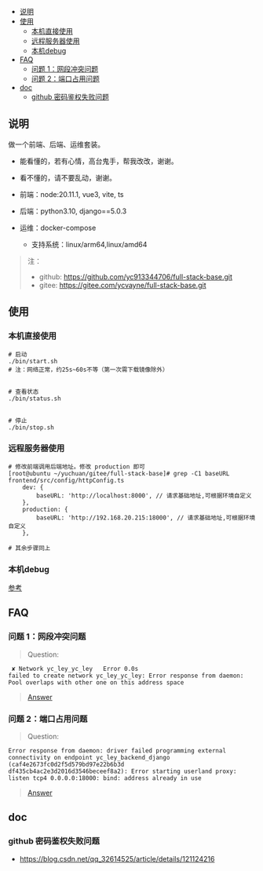 - [说明](#说明)
- [使用](#使用)
  - [本机直接使用](#本机直接使用)
  - [远程服务器使用](#远程服务器使用)
  - [本机debug](#本机debug)
- [FAQ](#faq)
  - [问题 1：网段冲突问题](#问题-1网段冲突问题)
  - [问题 2：端口占用问题](#问题-2端口占用问题)
- [doc](#doc)
  - [github 密码鉴权失败问题](#github-密码鉴权失败问题)

## 说明

做一个前端、后端、运维套装。

-   能看懂的，若有心情，高台鬼手，帮我改改，谢谢。
-   看不懂的，请不要乱动，谢谢。

- 前端：node:20.11.1, vue3, vite, ts
- 后端：python3.10, django==5.0.3
- 运维：docker-compose
  - 支持系统：linux/arm64,linux/amd64


> 注：
> -   github: https://github.com/yc913344706/full-stack-base.git
> -   gitee: https://gitee.com/ycvayne/full-stack-base.git

## 使用

### 本机直接使用

```shell
# 启动
./bin/start.sh
# 注：网络正常，约25s~60s不等（第一次需下载镜像除外）


# 查看状态
./bin/status.sh


# 停止
./bin/stop.sh
```

### 远程服务器使用

```shell
# 修改前端调用后端地址。修改 production 即可
[root@ubuntu ~/yuchuan/gitee/full-stack-base]# grep -C1 baseURL frontend/src/config/httpConfig.ts
    dev: {
        baseURL: 'http://localhost:8000', // 请求基础地址,可根据环境自定义
    },
    production: {
        baseURL: 'http://192.168.20.215:18000', // 请求基础地址,可根据环境自定义
    },

# 其余步骤同上
```

### 本机debug

[参考](./doc/use/local_debug.md)

## FAQ

### 问题 1：网段冲突问题

> Question:

```text
 ✘ Network yc_ley_yc_ley   Error 0.0s
failed to create network yc_ley_yc_ley: Error response from daemon: Pool overlaps with other one on this address space
```

> [Answer](./doc/faq/01-网段冲突.md)


### 问题 2：端口占用问题

> Question:

```text
Error response from daemon: driver failed programming external connectivity on endpoint yc_ley_backend_django (caf4e2673fc0d2f5d579bd97e22b6b3d
df435cb4ac2e3d2016d3546beceef8a2): Error starting userland proxy: listen tcp4 0.0.0.0:18000: bind: address already in use
```

> [Answer](./doc/faq/02-端口占用.md)

## doc

### github 密码鉴权失败问题

-   https://blog.csdn.net/qq_32614525/article/details/121124216
